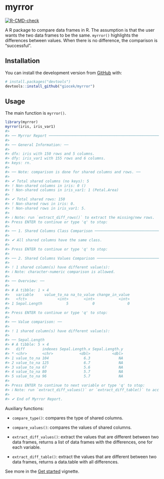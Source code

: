 
<!-- README.md is generated from README.Rmd. Please edit that file -->

# myrror

<!-- badges: start -->

[![R-CMD-check](https://github.com/giorgiacek/myrror/actions/workflows/R-CMD-check.yaml/badge.svg)](https://github.com/giorgiacek/myrror/actions/workflows/R-CMD-check.yaml)
<!-- badges: end -->

A R package to compare data frames in R. The assumption is that the user
wants the two data frames to be the same. `myrror()` highlights the
differences between values. When there is no difference, the comparison
is “successful”.

## Installation

You can install the development version from
[GitHub](https://github.com/) with:

``` r
# install.packages("devtools")
devtools::install_github("giocek/myrror")
```

## Usage

The main function is `myrror()`.

``` r
library(myrror)
myrror(iris, iris_var1)
#> 
#> ── Myrror Report ───────────────────────────────────────────────────────────────
#> 
#> ── General Information: ──
#> 
#> dfx: iris with 150 rows and 5 columns.
#> dfy: iris_var1 with 155 rows and 6 columns.
#> keys: rn.
#> 
#> ── Note: comparison is done for shared columns and rows. ──
#> 
#> ✔ Total shared columns (no keys): 5
#> ! Non-shared columns in iris: 0 ()
#> ! Non-shared columns in iris_var1: 1 (Petal.Area)
#> 
#> ✔ Total shared rows: 150
#> ! Non-shared rows in iris: 0.
#> ! Non-shared rows in iris_var1: 5.
#> 
#> ℹ Note: run `extract_diff_rows()` to extract the missing/new rows.
#> Press ENTER to continue or type 'q' to stop:
#> 
#> ── 1. Shared Columns Class Comparison ──────────────────────────────────────────
#> 
#> ✔ All shared columns have the same class.
#> 
#> Press ENTER to continue or type 'q' to stop:
#> 
#> ── 2. Shared Columns Values Comparison ─────────────────────────────────────────
#> 
#> ! 1 shared column(s) have different value(s):
#> ℹ Note: character-numeric comparison is allowed.
#> 
#> ── Overview: ──
#> 
#> # A tibble: 1 × 4
#>   variable     value_to_na na_to_value change_in_value
#>   <fct>              <int>       <int>           <int>
#> 1 Sepal.Length           5           0               0
#> 
#> Press ENTER to continue or type 'q' to stop:
#> 
#> ── Value comparison: ──
#> 
#> ! 1 shared column(s) have different value(s):
#> 
#> ── Sepal.Length
#> # A tibble: 5 × 4
#>   diff        indexes Sepal.Length.x Sepal.Length.y
#> * <chr>       <chr>            <dbl>          <dbl>
#> 1 value_to_na 104                6.3             NA
#> 2 value_to_na 125                6.7             NA
#> 3 value_to_na 67                 5.6             NA
#> 4 value_to_na 80                 5.7             NA
#> 5 value_to_na 96                 5.7             NA
#> 
#> Press ENTER to continue to next variable or type 'q' to stop:
#> ℹ Note: run `extract_diff_values()` or `extract_diff_table()` to access the results in list or table format.
#> 
#> ✔ End of Myrror Report.
```

Auxiliary functions:

- `compare_type()`: compares the type of shared columns.

- `compare_values()`: compares the values of shared columns.

- `extract_diff_values()`: extract the values that are different between
  two data frames, returns a list of data frames with the differences,
  one for each variable.

- `extract_diff_table()`: extract the values that are different between
  two data frames, returns a data.table with all differences.

See more in the [Get
started](https://giocek.github.io/myrror/articles/myrror.html) vignette.
